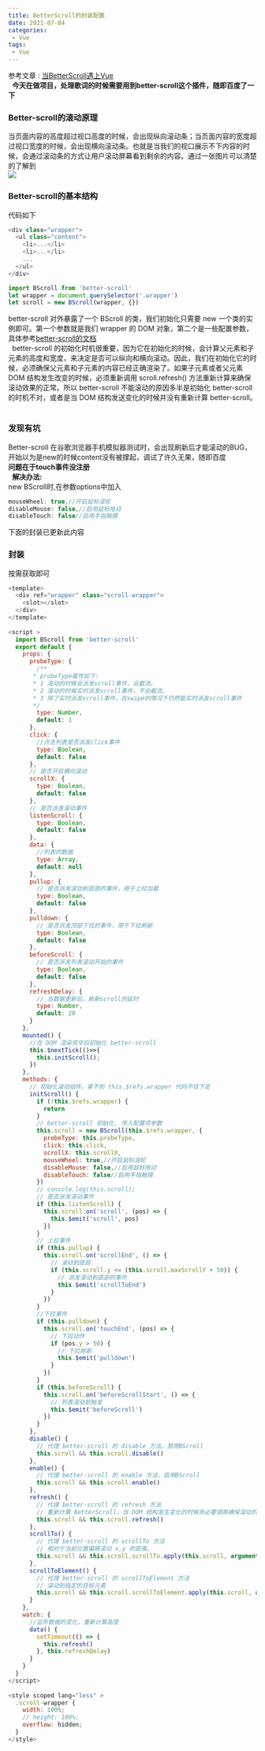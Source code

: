 ```yaml
---
title: BetterScroll的封装配置
date: 2021-07-04
categories:
 - Vue
tags:
 - Vue
---
```


<!--more-->
参考文章  : [当BetterScroll遇上Vue](https://zhuanlan.zhihu.com/p/27407024)  
&nbsp;
**今天在做项目，处理歌词的时候需要用到better-scroll这个插件，随即百度了一下**  

### Better-scroll的滚动原理  
当页面内容的高度超过视口高度的时候，会出现纵向滚动条；当页面内容的宽度超过视口宽度的时候，会出现横向滚动条。也就是当我们的视口展示不下内容的时候，会通过滚动条的方式让用户滚动屏幕看到剩余的内容。通过一张图片可以清楚的了解到  
![](https://pic4.zhimg.com/80/v2-71a1e5fbbb39fa4a99f96ecc333a1927_720w.jpg)  

### Better-scroll的基本结构  
代码如下  
```js
<div class="wrapper">
  <ul class="content">
    <li>...</li>
    <li>...</li>
    ...
  </ul>
</div>

import BScroll from 'better-scroll'
let wrapper = document.querySelector('.wrapper')
let scroll = new BScroll(wrapper, {})
```
better-scroll 对外暴露了一个 BScroll 的类，我们初始化只需要 new 一个类的实例即可。第一个参数就是我们 wrapper 的 DOM 对象，第二个是一些配置参数，具体参考[better-scroll的文档](https://better-scroll.github.io/docs/zh-CN/guide/base-scroll-api.html#%E4%BA%8B%E4%BB%B6)  
&nbsp;
better-scroll 的初始化时机很重要，因为它在初始化的时候，会计算父元素和子元素的高度和宽度，来决定是否可以纵向和横向滚动。因此，我们在初始化它的时候，必须确保父元素和子元素的内容已经正确渲染了。如果子元素或者父元素 DOM 结构发生改变的时候，必须重新调用 scroll.refresh() 方法重新计算来确保滚动效果的正常。所以 better-scroll 不能滚动的原因多半是初始化 better-scroll 的时机不对，或者是当 DOM 结构发送变化的时候并没有重新计算 better-scroll。  
&nbsp;

### 发现有坑  
Better-scroll 在谷歌浏览器手机模拟器测试时，会出现刷新后才能滚动的BUG，开始以为是new的时候content没有被撑起，调试了许久无果，随即百度  
**问题在于touch事件没注册**  
&nbsp;
**解决办法:**  
new BScroll时,在参数options中加入  

```js
mouseWheel: true,//开启鼠标滚轮
disableMouse: false,//启用鼠标拖动
disableTouch: false//启用手指触摸
```
下面的封装已更新此内容
&nbsp;

### 封装  
按需获取即可  
```js
<template>
  <div ref="wrapper" class="scroll-wrapper">
    <slot></slot>
  </div>
</template>
 
<script >
  import BScroll from 'better-scroll'
  export default {
    props: {
      probeType: {
        /**
       * probeType属性如下: 
       * 1 滚动的时候会派发scroll事件，会截流。
       * 2 滚动的时候实时派发scroll事件，不会截流。
       * 3 除了实时派发scroll事件，在swipe的情况下仍然能实时派发scroll事件
       */
        type: Number,
        default: 1
      },
      click: {
        //点击列表是否派发click事件
        type: Boolean,
        default: false
      },
      // 是否开启横向滚动
      scrollX: {
        type: Boolean,
        default: false
      },
      // 是否派发滚动事件
      listenScroll: {
        type: Boolean,
        default: false
      },
      data: {
        //列表的数据
        type: Array,
        default: null
      },
      pullup: {
        // 是否派发滚动到底部的事件，用于上拉加载
        type: Boolean,
        default: false
      },
      pulldown: {
        // 是否派发顶部下拉的事件，用于下拉刷新
        type: Boolean,
        default: false
      },
      beforeScroll: {
        // 是否派发列表滚动开始的事件
        type: Boolean,
        default: false
      },
      refreshDelay: {
        // 当数据更新后，刷新scroll的延时
        type: Number,
        default: 20
      }
    },
    mounted() {
      //在 DOM 渲染完毕后初始化 better-scroll
      this.$nextTick(()=>{
        this.initScroll();
      })
    },
    methods: {
      // 初始化滚动组件，拿不到 this.$refs.wrapper 代码不往下走
      initScroll() {
        if (!this.$refs.wrapper) {
          return
        }
        // better-scroll 初始化, 传入配置项参数
        this.scroll = new BScroll(this.$refs.wrapper, {
          probeType: this.probeType,
          click: this.click,
          scrollX: this.scrollX,
          mouseWheel: true,//开启鼠标滚轮
          disableMouse: false,//启用鼠标拖动
          disableTouch: false//启用手指触摸
        })
        // console.log(this.scroll);
        // 是否派发滚动事件
        if (this.listenScroll) {
          this.scroll.on('scroll', (pos) => {
            this.$emit('scroll', pos)
          })
        }
        // 上拉事件
        if (this.pullup) {
          this.scroll.on('scrollEnd', () => {
            // 滚动到底部
            if (this.scroll.y <= (this.scroll.maxScrollY + 50)) {
              // 派发滚动到底部的事件
              this.$emit('scrollToEnd')
            }
          })
        }
        //下拉事件
        if (this.pulldown) {
          this.scroll.on('touchEnd', (pos) => {
            // 下拉动作
            if (pos.y > 50) {
              // 下拉刷新
              this.$emit('pulldown')
            }
          })
        }
        if (this.beforeScroll) {
          this.scroll.on('beforeScrollStart', () => {
            // 列表滚动前触发
            this.$emit('beforeScroll')
          })
        }
      },
      disable() {
        // 代理 better-scroll 的 disable 方法，禁用BScroll
        this.scroll && this.scroll.disable()
      },
      enable() {
        // 代理 better-scroll 的 enable 方法，启用BScroll
        this.scroll && this.scroll.enable()
      },
      refresh() {
        // 代理 better-scroll 的 refresh 方法
        // 重新计算 BetterScroll，当 DOM 结构发生变化的时候务必要调用确保滚动的效果正常。
        this.scroll && this.scroll.refresh()
      },
      scrollTo() {
        // 代理 better-scroll 的 scrollTo 方法
        // 相对于当前位置偏移滚动 x,y 的距离。
        this.scroll && this.scroll.scrollTo.apply(this.scroll, arguments)
      },
      scrollToElement() {
        // 代理 better-scroll 的 scrollToElement 方法
        // 滚动到指定的目标元素
        this.scroll && this.scroll.scrollToElement.apply(this.scroll, arguments)
      }
    },
    watch: {
      //监听数据的变化，重新计算高度
      data() {
        setTimeout(() => {
          this.refresh()
        }, this.refreshDelay)
      }
    }
  }
</script>
 
<style scoped lang="less" >
  .scroll-wrapper {
    width: 100%;
    // height: 100%;
    overflow: hidden;
  }
</style>
```

